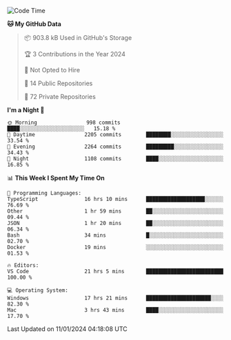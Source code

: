 <!--START_SECTION:waka-->
![Code Time](http://img.shields.io/badge/Code%20Time-5%2C097%20hrs%2044%20mins-blue)

**🐱 My GitHub Data** 

> 📦 903.8 kB Used in GitHub's Storage 
 > 
> 🏆 3 Contributions in the Year 2024
 > 
> 🚫 Not Opted to Hire
 > 
> 📜 14 Public Repositories 
 > 
> 🔑 72 Private Repositories 
 > 
**I'm a Night 🦉** 

```text
🌞 Morning                998 commits         ████░░░░░░░░░░░░░░░░░░░░░   15.18 % 
🌆 Daytime                2205 commits        ████████░░░░░░░░░░░░░░░░░   33.54 % 
🌃 Evening                2264 commits        █████████░░░░░░░░░░░░░░░░   34.43 % 
🌙 Night                  1108 commits        ████░░░░░░░░░░░░░░░░░░░░░   16.85 % 
```


📊 **This Week I Spent My Time On** 

```text
💬 Programming Languages: 
TypeScript               16 hrs 10 mins      ███████████████████░░░░░░   76.69 % 
Other                    1 hr 59 mins        ██░░░░░░░░░░░░░░░░░░░░░░░   09.44 % 
JSON                     1 hr 20 mins        ██░░░░░░░░░░░░░░░░░░░░░░░   06.34 % 
Bash                     34 mins             █░░░░░░░░░░░░░░░░░░░░░░░░   02.70 % 
Docker                   19 mins             ░░░░░░░░░░░░░░░░░░░░░░░░░   01.53 % 

🔥 Editors: 
VS Code                  21 hrs 5 mins       █████████████████████████   100.00 % 

💻 Operating System: 
Windows                  17 hrs 21 mins      █████████████████████░░░░   82.30 % 
Mac                      3 hrs 43 mins       ████░░░░░░░░░░░░░░░░░░░░░   17.70 % 
```


 Last Updated on 11/01/2024 04:18:08 UTC
<!--END_SECTION:waka-->

